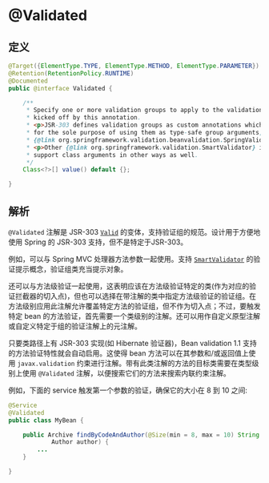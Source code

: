# @Validated

## 定义

```java
@Target({ElementType.TYPE, ElementType.METHOD, ElementType.PARAMETER})
@Retention(RetentionPolicy.RUNTIME)
@Documented
public @interface Validated {

    /**
     * Specify one or more validation groups to apply to the validation step
     * kicked off by this annotation.
     * <p>JSR-303 defines validation groups as custom annotations which an application declares
     * for the sole purpose of using them as type-safe group arguments, as implemented in
     * {@link org.springframework.validation.beanvalidation.SpringValidatorAdapter}.
     * <p>Other {@link org.springframework.validation.SmartValidator} implementations may
     * support class arguments in other ways as well.
     */
    Class<?>[] value() default {};

}
```

## 解析

`@Validated`  注解是 JSR-303 [`Valid`](https://docs.oracle.com/javaee/7/api/javax/validation/Valid.html?is-external=true) 的变体，支持验证组的规范。设计用于方便地使用 Spring 的 JSR-303 支持，但不是特定于JSR-303。

例如，可以与 Spring MVC 处理器方法参数一起使用。支持 [`SmartValidator`](https://docs.spring.io/spring/docs/current/javadoc-api/org/springframework/validation/SmartValidator.html) 的验证提示概念，验证组类充当提示对象。

还可以与方法级验证一起使用，这表明应该在方法级验证特定的类\(作为对应的验证拦截器的切入点\)，但也可以选择在带注解的类中指定方法级验证的验证组。在方法级别应用此注解允许覆盖特定方法的验证组，但不作为切入点；不过，要触发特定 bean 的方法验证，首先需要一个类级别的注解。还可以用作自定义原型注解或自定义特定于组的验证注解上的元注解。

只要类路径上有 JSR-303 实现\(如 Hibernate 验证器\)，Bean validation 1.1 支持的方法验证特性就会自动启用。这使得 bean 方法可以在其参数和/或返回值上使用 `javax.validation` 约束进行注解。带有此类注解的方法的目标类需要在类型级别上使用 `@Validated` 注解，以便搜索它们的方法来搜索内联约束注解。

例如，下面的 service 触发第一个参数的验证，确保它的大小在 8 到 10 之间:

```java
@Service
@Validated
public class MyBean {

    public Archive findByCodeAndAuthor(@Size(min = 8, max = 10) String code,
            Author author) {
        ...
    }

}
```



